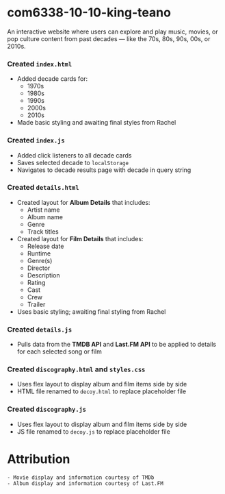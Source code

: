 # com6338-10-10-king-teano
An interactive website where users can explore and play music, movies, or pop culture content from past decades — like the 70s, 80s, 90s, 00s, or 2010s.

### Created `index.html`
- Added decade cards for:
  - 1970s
  - 1980s
  - 1990s
  - 2000s
  - 2010s
- Made basic styling and awaiting final styles from Rachel

### Created `index.js`
- Added click listeners to all decade cards
- Saves selected decade to `localStorage`
- Navigates to decade results page with decade in query string

### Created `details.html`
- Created layout for **Album Details** that includes:
  - Artist name
  - Album name
  - Genre
  - Track titles
- Created layout for **Film Details** that includes:
  - Release date
  - Runtime
  - Genre(s)
  - Director
  - Description
  - Rating
  - Cast
  - Crew
  - Trailer
- Uses basic styling; awaiting final styling from Rachel 

### Created `details.js`
- Pulls data from the **TMDB API** and **Last.FM API** to be applied to details for each selected song or film

### Created `discography.html` and `styles.css`
- Uses flex layout to display album and film items side by side
- HTML file renamed to `decoy.html` to replace placeholder file

### Created `discography.js`
- Uses flex layout to display album and film items side by side
- JS file renamed to `decoy.js` to replace placeholder file

# Attribution
    - Movie display and information courtesy of TMDb
    - Album display and information courtesy of Last.FM
